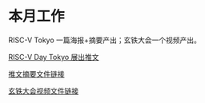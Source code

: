 # 本月工作

RISC-V Tokyo 一篇海报+摘要产出；玄铁大会一个视频产出。

[RISC-V Day Tokyo 展出推文](https://mp.weixin.qq.com/s/yHE-vSreov8BnN5WDqW48w)

[推文摘要文件链接](https://pan.baidu.com/s/1lg8YT6hJrZhBvCaJ21WURw?pwd=n714)

[玄铁大会视频文件链接](https://pan.baidu.com/s/1s7zZlWKDxYkuRPuv4rjLrQ?pwd=e2bw)
